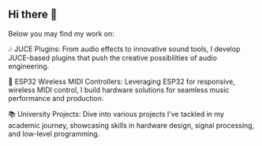 ## Hi there 👋

Below you may find my work on:

🎶 JUCE Plugins: From audio effects to innovative sound tools, I develop JUCE-based plugins that push the creative possibilities of audio engineering.

🔭 ESP32 Wireless MIDI Controllers: Leveraging ESP32 for responsive, wireless MIDI control, I build hardware solutions for seamless music performance and production.

📚 University Projects: Dive into various projects I’ve tackled in my academic journey, showcasing skills in hardware design, signal processing, and low-level programming.
